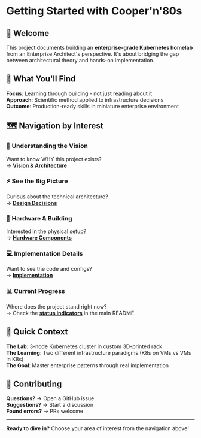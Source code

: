 # Getting Started with Cooper'n'80s

## 👋 Welcome

This project documents building an **enterprise-grade Kubernetes homelab** from an Enterprise Architect's perspective. It's about bridging the gap between architectural theory and hands-on implementation.

## 🎯 What You'll Find

**Focus**: Learning through building - not just reading about it  
**Approach**: Scientific method applied to infrastructure decisions  
**Outcome**: Production-ready skills in miniature enterprise environment

## 🗺️ Navigation by Interest

### 🧠 **Understanding the Vision**
Want to know WHY this project exists?  
→ **[Vision & Architecture](docs/01-vision/)**

### ⚡ **See the Big Picture** 
Curious about the technical architecture?  
→ **[Design Decisions](docs/02-design/)**

### 🔧 **Hardware & Building**
Interested in the physical setup?  
→ **[Hardware Components](docs/03-hardware/)**

### 💻 **Implementation Details**
Want to see the code and configs?  
→ **[Implementation](docs/04-implementation/)**

### 📊 **Current Progress**
Where does the project stand right now?  
→ Check the **[status indicators](README.md#current-status)** in the main README

## 🚀 Quick Context

**The Lab**: 3-node Kubernetes cluster in custom 3D-printed rack  
**The Learning**: Two different infrastructure paradigms (K8s on VMs vs VMs in K8s)  
**The Goal**: Master enterprise patterns through real implementation

## 🤝 Contributing

**Questions?** → Open a GitHub issue  
**Suggestions?** → Start a discussion  
**Found errors?** → PRs welcome

---

**Ready to dive in?** Choose your area of interest from the navigation above!